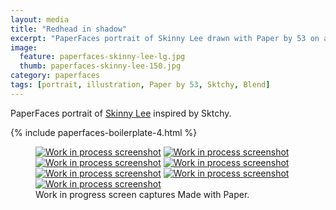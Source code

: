 ```yaml
---
layout: media
title: "Redhead in shadow"
excerpt: "PaperFaces portrait of Skinny Lee drawn with Paper by 53 on an iPad."
image: 
  feature: paperfaces-skinny-lee-lg.jpg
  thumb: paperfaces-skinny-lee-150.jpg
category: paperfaces
tags: [portrait, illustration, Paper by 53, Sktchy, Blend]
---
```


PaperFaces portrait of [Skinny Lee](http://sktchy.com/MfNOoH) inspired by Sktchy.

{% include paperfaces-boilerplate-4.html %}

<figure class="third">
	<a href="{{ site.url }}/images/paperfaces-skinny-lee-process-1-lg.jpg"><img src="{{ site.url }}/images/paperfaces-skinny-lee-process-1-600.jpg" alt="Work in process screenshot"></a>
	<a href="{{ site.url }}/images/paperfaces-skinny-lee-process-2-lg.jpg"><img src="{{ site.url }}/images/paperfaces-skinny-lee-process-2-600.jpg" alt="Work in process screenshot"></a>
	<a href="{{ site.url }}/images/paperfaces-skinny-lee-process-3-lg.jpg"><img src="{{ site.url }}/images/paperfaces-skinny-lee-process-3-600.jpg" alt="Work in process screenshot"></a>
	<a href="{{ site.url }}/images/paperfaces-skinny-lee-process-4-lg.jpg"><img src="{{ site.url }}/images/paperfaces-skinny-lee-process-4-600.jpg" alt="Work in process screenshot"></a>
	<a href="{{ site.url }}/images/paperfaces-skinny-lee-process-5-lg.jpg"><img src="{{ site.url }}/images/paperfaces-skinny-lee-process-5-600.jpg" alt="Work in process screenshot"></a>
	<a href="{{ site.url }}/images/paperfaces-skinny-lee-process-6-lg.jpg"><img src="{{ site.url }}/images/paperfaces-skinny-lee-process-6-600.jpg" alt="Work in process screenshot"></a>
	<a href="{{ site.url }}/images/paperfaces-skinny-lee-process-7-lg.jpg"><img src="{{ site.url }}/images/paperfaces-skinny-lee-process-7-600.jpg" alt="Work in process screenshot"></a>
	<figcaption>Work in progress screen captures Made with Paper.</figcaption>
</figure>
